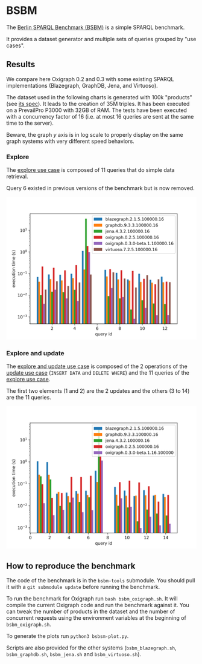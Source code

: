 BSBM
====

The [Berlin SPARQL Benchmark (BSBM)](http://wifo5-03.informatik.uni-mannheim.de/bizer/berlinsparqlbenchmark/) is a simple SPARQL benchmark.

It provides a dataset generator and multiple sets of queries grouped by "use cases".

## Results

We compare here Oxigraph 0.2 and 0.3 with some existing SPARQL implementations (Blazegraph, GraphDB, Jena, and Virtuoso).

The dataset used in the following charts is generated with 100k "products" (see [its spec](http://wifo5-03.informatik.uni-mannheim.de/bizer/berlinsparqlbenchmark/spec/Dataset/index.html)). It leads to the creation of 35M triples.
It has been executed on a PrevailPro P3000 with 32GB of RAM.
The tests have been executed with a concurrency factor of 16 (i.e. at most 16 queries are sent at the same time to the server).

Beware, the graph *y* axis is in log scale to properly display on the same graph systems with very different speed behaviors.

### Explore
The [explore use case](http://wifo5-03.informatik.uni-mannheim.de/bizer/berlinsparqlbenchmark/spec/ExploreUseCase/index.html) is composed of 11 queries that do simple data retrieval.

Query 6 existed in previous versions of the benchmark but is now removed.

![explore use case results](bsbm.explore.svg)

### Explore and update
The [explore and update use case](http://wifo5-03.informatik.uni-mannheim.de/bizer/berlinsparqlbenchmark/spec/index.html#usecase_explore_and_update) is composed of the 2 operations of the [update use case](http://wifo5-03.informatik.uni-mannheim.de/bizer/berlinsparqlbenchmark/spec/UpdateUseCase/index.html) (`INSERT DATA` and `DELETE WHERE`) and the 11 queries of the [explore use case](http://wifo5-03.informatik.uni-mannheim.de/bizer/berlinsparqlbenchmark/spec/ExploreUseCase/index.html).

The first two elements (1 and 2) are the 2 updates and the others (3 to 14) are the 11 queries.

![explore use case results](bsbm.exploreAndUpdate.svg)

<!--
### Business Intelligence
The [business intelligence use case](http://wifo5-03.informatik.uni-mannheim.de/bizer/berlinsparqlbenchmark/spec/BusinessIntelligenceUseCase/index.html) is composed of 8 complex analytics queries.

Query 4 seems to be failing on Virtuoso and query 5 on Blazegraph and GraphDB.

Oxigraph is still too slow to evaluate most of the queries.
It will be added to the graph after enough optimizations are done.

![explore use case results](bsbm.businessIntelligence.svg)
-->

## How to reproduce the benchmark

The code of the benchmark is in the `bsbm-tools` submodule. You should pull it with a `git submodule update` before running the benchmark.

To run the benchmark for Oxigraph run `bash bsbm_oxigraph.sh`. It will compile the current Oxigraph code and run the benchmark against it.
You can tweak the number of products in the dataset and the number of concurrent requests using the environment variables at the beginning of `bsbm_oxigraph.sh`.

To generate the plots run `python3 bsbsm-plot.py`.

Scripts are also provided for the other systems (`bsbm_blazegraph.sh`, `bsbm_graphdb.sh`, `bsbm_jena.sh` and `bsbm_virtuoso.sh`).
